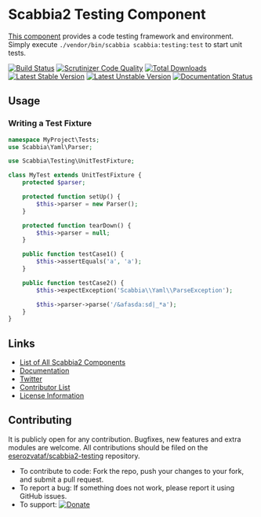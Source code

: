 # Scabbia2 Testing Component

[This component](https://github.com/eserozvataf/scabbia2-testing) provides a code testing framework and environment. Simply execute `./vendor/bin/scabbia scabbia:testing:test` to start unit tests.

[![Build Status](https://travis-ci.org/eserozvataf/scabbia2-testing.png?branch=master)](https://travis-ci.org/eserozvataf/scabbia2-testing)
[![Scrutinizer Code Quality](https://scrutinizer-ci.com/g/eserozvataf/scabbia2-testing/badges/quality-score.png?b=master)](https://scrutinizer-ci.com/g/eserozvataf/scabbia2-testing/?branch=master)
[![Total Downloads](https://poser.pugx.org/eserozvataf/scabbia2-testing/downloads.png)](https://packagist.org/packages/eserozvataf/scabbia2-testing)
[![Latest Stable Version](https://poser.pugx.org/eserozvataf/scabbia2-testing/v/stable)](https://packagist.org/packages/eserozvataf/scabbia2-testing)
[![Latest Unstable Version](https://poser.pugx.org/eserozvataf/scabbia2-testing/v/unstable)](https://packagist.org/packages/eserozvataf/scabbia2-testing)
[![Documentation Status](https://readthedocs.org/projects/scabbia2-documentation/badge/?version=latest)](https://readthedocs.org/projects/scabbia2-documentation)

## Usage

### Writing a Test Fixture

```php
namespace MyProject\Tests;
use Scabbia\Yaml\Parser;

use Scabbia\Testing\UnitTestFixture;

class MyTest extends UnitTestFixture {
    protected $parser;

    protected function setUp() {
        $this->parser = new Parser();
    }

    protected function tearDown() {
        $this->parser = null;
    }

    public function testCase1() {
        $this->assertEquals('a', 'a');
    }

    public function testCase2() {
        $this->expectException('Scabbia\\Yaml\\ParseException');

        $this->parser->parse('/&afasda:sd|_*a');
    }
}
```

## Links
- [List of All Scabbia2 Components](https://github.com/eserozvataf/scabbia2)
- [Documentation](https://readthedocs.org/projects/scabbia2-documentation)
- [Twitter](https://twitter.com/eserozvataf)
- [Contributor List](contributors.md)
- [License Information](LICENSE)


## Contributing
It is publicly open for any contribution. Bugfixes, new features and extra modules are welcome. All contributions should be filed on the [eserozvataf/scabbia2-testing](https://github.com/eserozvataf/scabbia2-testing) repository.

* To contribute to code: Fork the repo, push your changes to your fork, and submit a pull request.
* To report a bug: If something does not work, please report it using GitHub issues.
* To support: [![Donate](https://img.shields.io/gratipay/eserozvataf.svg)](https://gratipay.com/eserozvataf/)
